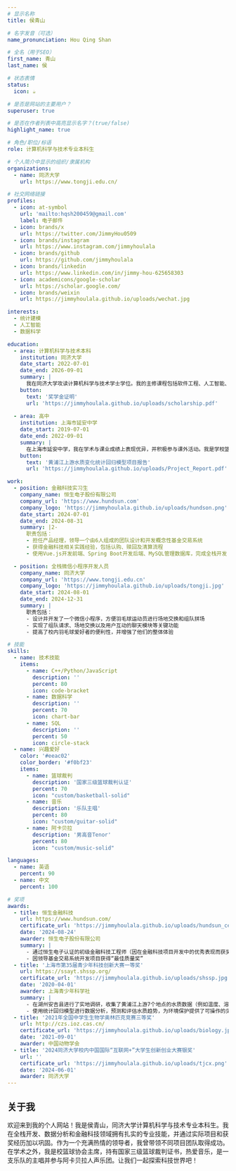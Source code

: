 ```yaml
---
# 显示名称
title: 侯青山

# 名字发音（可选）
name_pronunciation: Hou Qing Shan

# 全名（用于SEO）
first_name: 青山
last_name: 侯

# 状态表情
status:
  icon: ☕️

# 是否是网站的主要用户？
superuser: true

# 是否在作者列表中高亮显示名字？(true/false)
highlight_name: true

# 角色/职位/标语
role: 计算机科学与技术专业本科生

# 个人简介中显示的组织/隶属机构
organizations:
  - name: 同济大学
    url: https://www.tongji.edu.cn/

# 社交网络链接
profiles:
  - icon: at-symbol
    url: 'mailto:hqsh200459@gmail.com'
    label: 电子邮件
  - icon: brands/x
    url: https://twitter.com/JimmyHou0509
  - icon: brands/instagram
    url: https://www.instagram.com/jimmyhoulala
  - icon: brands/github
    url: https://github.com/jimmyhoulala
  - icon: brands/linkedin
    url: https://www.linkedin.com/in/jimmy-hou-625658303
  - icon: academicons/google-scholar
    url: https://scholar.google.com/
  - icon: brands/weixin
    url: https://jimmyhoulala.github.io/uploads/wechat.jpg

interests:
  - 统计建模
  - 人工智能
  - 数据科学

education:
  - area: 计算机科学与技术本科
    institution: 同济大学
    date_start: 2022-07-01
    date_end: 2026-09-01
    summary: |
      我在同济大学攻读计算机科学与技术学士学位。我的主修课程包括软件工程、人工智能、数据结构、算法、面向对象编程、操作系统等。我不仅学术和技术能力上表现优异，而且在担任2022级计算机科学与技术二班班长的过程中，也锻炼和提升了我的领导能力。
    button:
      text: '奖学金证明'
      url: 'https://jimmyhoulala.github.io/uploads/scholarship.pdf'
  
  - area: 高中
    institution: 上海市延安中学
    date_start: 2019-07-01
    date_end: 2022-09-01
    summary: |
      在上海市延安中学，我在学术与课业成绩上表现优异，并积极参与课外活动。我是学校篮球队的一员，同时担任环保社团的主席，领导了一项水质考察项目，获得了上海青少年科技创新大赛一等奖。此外，我高中三年担任班长，组织了各种丰富多彩的班级活动，得到了老师和同学们的一致认可。这些经历让我在学术、体育和社区参与方面实现了全面发展，为未来的努力奠定了坚实的基础。
    button:
      text: '黄浦江上游水质变化统计回归模型项目报告'
      url: 'https://jimmyhoulala.github.io/uploads/Project_Report.pdf'

work:
  - position: 金融科技实习生
    company_name: 恒生电子股份有限公司
    company_url: 'https://www.hundsun.com'
    company_logo: 'https://jimmyhoulala.github.io/uploads/hundson.png'
    date_start: 2024-07-01
    date_end: 2024-08-31
    summary: |2-
      职责包括：
      - 担任产品经理，领导一个由6人组成的团队设计和开发概念性基金交易系统
      - 获得金融科技相关实践经验，包括认购、赎回及清算流程
      - 使用Vue.js开发前端、Spring Boot开发后端、MySQL管理数据库，完成全栈开发

  - position: 全栈微信小程序开发人员
    company_name: 同济大学
    company_url: 'https://www.tongji.edu.cn'
    company_logo: 'https://jimmyhoulala.github.io/uploads/tongji.jpg'
    date_start: 2024-08-01
    date_end: 2024-12-31
    summary: |
      职责包括：
      - 设计并开发了一个微信小程序，方便羽毛球运动员进行场地交换和组队拼场
      - 实现了组队请求、场地交换以及用户互动的聊天模块等关键功能
      - 提高了校内羽毛球爱好者的便利性，并增强了他们的整体体验

# 技能
skills:
  - name: 技术技能
    items:
      - name: C++/Python/JavaScript
        description: ''
        percent: 80
        icon: code-bracket
      - name: 数据科学
        description: ''
        percent: 70
        icon: chart-bar
      - name: SQL
        description: ''
        percent: 50
        icon: circle-stack
  - name: 兴趣爱好
    color: '#eeac02'
    color_border: '#f0bf23'
    items:
      - name: 篮球裁判
        description: '国家三级篮球裁判认证'
        percent: 70
        icon: "custom/basketball-solid"
      - name: 音乐
        description: '乐队主唱'
        percent: 80
        icon: "custom/guitar-solid"
      - name: 阿卡贝拉
        description: '男高音Tenor'
        percent: 80
        icon: "custom/music-solid"

languages:
  - name: 英语
    percent: 90
  - name: 中文
    percent: 100

# 奖项
awards:
  - title: 恒生金融科技
    url: https://www.hundsun.com/
    certificate_url: 'https://jimmyhoulala.github.io/uploads/hundsun_certificate.pdf'
    date: '2024-08-24'
    awarder: 恒生电子股份有限公司
    summary: |
      - 通过恒生电子认证的初级金融科技工程师（因在金融科技项目开发中的优秀表现而获奖）
      - 因领导基金交易系统开发项目获得“最佳质量奖”
  - title: '上海市第35届青少年科技创新大赛一等奖'
    url: https://ssayt.shssp.org/
    certificate_url: 'https://jimmyhoulala.github.io/uploads/shssp.jpg'
    date: '2020-04-01'
    awarder: 上海青少年科学社
    summary: |
      - 在湖州安吉县进行了实地调研，收集了黄浦江上游7个地点的水质数据（例如温度、溶解氧、pH值）
      - 使用统计回归模型进行数据分析，预测和评估水质趋势，为环境保护提供了可操作的见解
  - title: '2021年全国中学生生物学奥林匹克竞赛三等奖'
    url: http://czs.ioz.cas.cn/
    certificate_url: 'https://jimmyhoulala.github.io/uploads/biology.jpg'
    date: '2021-09-01'
    awarder: 中国动物学会
  - title: '2024同济大学校内中国国际“互联网+”大学生创新创业大赛银奖'
    url: ''
    certificate_url: 'https://jimmyhoulala.github.io/uploads/tjcx.png'
    date: '2024-06-01'
    awarder: 同济大学
---
```

## 关于我

欢迎来到我的个人网站！我是侯青山，同济大学计算机科学与技术专业本科生。我在全栈开发、数据分析和金融科技领域拥有扎实的专业技能，并通过实际项目和获奖经历加以巩固。作为一个充满热情的领导者，我曾带领不同项目团队取得成功。在学术之外，我是校篮球协会主席，持有国家三级篮球裁判证书，热爱音乐，是一支乐队的主唱并参与阿卡贝拉人声乐团。让我们一起探索科技世界吧！
